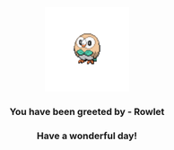 <p align="center">
    <img src="https://raw.githubusercontent.com/PokeAPI/sprites/master/sprites/pokemon/722.png" width="150" height="150">
</p>
<h3 align="center">You have been greeted by - <b>Rowlet</b></h3>
<h3 align="center">Have a wonderful day!</h3>
